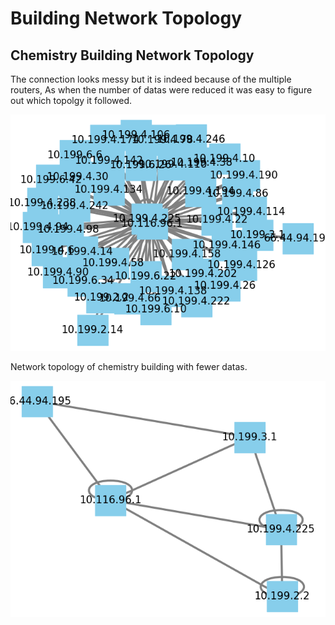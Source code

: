 # Building Network Topology

## Chemistry Building Network Topology
<p>The connection looks messy but it is indeed because of the multiple routers, As when the number of datas were reduced it was easy to figure out which topolgy it followed.</p>

![Network Topology](chemistry_building_10.199.png)

<p>Network topology of chemistry building with fewer datas.</p>

![Network Topology](chemistry_building_10.199_copy.png)
